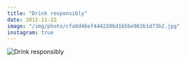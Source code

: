```yaml
---
title: "Drink responsibly"
date: 2012-11-22
image: "/img/photo/cfa0d46ef4442206d1b5be963b1d73b2.jpg"
instagram: true
---
```


![Drink responsibly](/img/photo/cfa0d46ef4442206d1b5be963b1d73b2.jpg)
